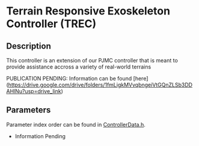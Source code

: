 # Terrain Responsive Exoskeleton Controller (TREC)

## Description
This controller is an extension of our PJMC controller that is meant to provide assistance accross a variety of real-world terrains

PUBLICATION PENDING: Information can be found [here] (https://drive.google.com/drive/folders/1fmLigkMVvqbngeiVtGQnZLSb3DDAHlNu?usp=drive_link)

## Parameters
Parameter index order can be found in [ControllerData.h](/ExoCode/src/ControllerData.h).
- Information Pending